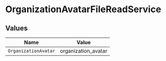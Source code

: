 # OrganizationAvatarFileReadService


## Values

| Name                 | Value                |
| -------------------- | -------------------- |
| `OrganizationAvatar` | organization_avatar  |